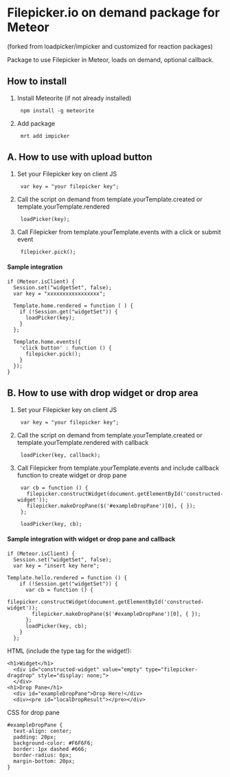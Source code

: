 # Filepicker.io on demand package for Meteor
(forked from loadpicker/impicker and customized for reaction packages)

Package to use Filepicker in Meteor, loads on demand, optional callback.

## How to install

1. Install Meteorite (if not already installed)

        npm install -g meteorite

2. Add package

        mrt add impicker

## A. How to use with upload button

1. Set your Filepicker key on client JS

        var key = "your filepicker key";


2. Call the script on demand from template.yourTemplate.created or template.yourTemplate.rendered

        loadPicker(key);


3. Call Filepicker from template.yourTemplate.events with a click or submit event

        filepicker.pick();


#### Sample integration

```
if (Meteor.isClient) {
  Session.set("widgetSet", false);
  var key = "xxxxxxxxxxxxxxxxx";

  Template.home.rendered = function ( ) {
    if (!Session.get("widgetSet")) {
      loadPicker(key);
    }
  };

  Template.home.events({
    'click button' : function () {
      filepicker.pick();
    }
  });
}
```

## B. How to use with drop widget or drop area

1. Set your Filepicker key on client JS

        var key = "your filepicker key";

2. Call the script on demand from template.yourTemplate.created or template.yourTemplate.rendered with callback

        loadPicker(key, callback);

3. Call Filepicker from template.yourTemplate.events and include callback function to create widget or drop pane

        var cb = function () {
          filepicker.constructWidget(document.getElementById('constructed-widget'));
          filepicker.makeDropPane($('#exampleDropPane')[0], { });
        };

        loadPicker(key, cb);


#### Sample integration with widget or drop pane and callback

```
if (Meteor.isClient) {
  Session.set("widgetSet", false);
  var key = "insert key here";

Template.hello.rendered = function () {
    if (!Session.get("widgetSet")) {
      var cb = function () {
        filepicker.constructWidget(document.getElementById('constructed-widget'));
        filepicker.makeDropPane($('#exampleDropPane')[0], { });
      };
      loadPicker(key, cb);
    }
  };
```

HTML (include the type tag for the widget!):

    <h1>Widget</h1>
      <div id="constructed-widget" value="empty" type="filepicker-dragdrop" style="display: none;">
      </div>
    <h1>Drop Pane</h1>
      <div id="exampleDropPane">Drop Here!</div>
      <div><pre id="localDropResult"></pre></div>

CSS for drop pane

    #exampleDropPane {
      text-align: center;
      padding: 20px;
      background-color: #F6F6F6;
      border: 1px dashed #666;
      border-radius: 6px;
      margin-bottom: 20px;
    }
